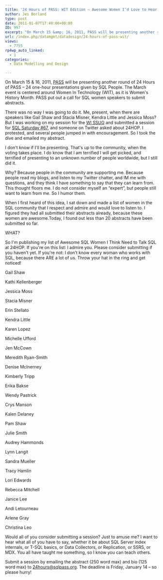 ```yaml
---
title: '24 Hours of PASS: WIT Edition – Awesome Women I’d Love to Hear Talk SQL'
author: Jes Borland
type: post
date: 2011-01-07T17:49:00+00:00
ID: 997
excerpt: "On March 15 &amp; 16, 2011, PASS will be presenting another round of 24 Hours of PASS - 24 one-hour presentations given by SQL People. The March event is centered around Women In Technology (WIT), as it is Women's History Month. PASS put out a call for&hellip;"
url: /index.php/datamgmt/datadesign/24-hours-of-pass-wit/
views:
  - 7755
rp4wp_auto_linked:
  - 1
categories:
  - Data Modelling and Design

---
```

On March 15 & 16, 2011, [PASS][1] will be presenting another round of 24 Hours of PASS &#8211; 24 one-hour presentations given by SQL People. The March event is centered around Women In Technology (WIT), as it is Women's History Month. PASS put out a call for SQL women speakers to submit abstracts. 

There was no way I was going to do it. Me, present, when there are speakers like Gail Shaw and Stacia Misner, Kendra Little and Jessica Moss? But I was working on my session for the [WI SSUG][2] and submitted a session for [SQL Saturday #67][3], and someone on Twitter asked about 24HOP. I protested, and several people jumped in with encouragement. So I took the dive and emailed my abstract. 

I don't know if I'll be presenting. That's up to the community, when the voting takes place. I do know that I am terrified I will get picked, and terrified of presenting to an unknown number of people worldwide, but I still did it. 

Why? Because people in the community are supporting me. Because people read my blogs, and listen to my Twitter chatter, and IM me with questions, and they think I have something to say that they can learn from. This thought floors me. I do not consider myself an “expert”, but people still want to learn from me. So I humor them. 

When I first heard of this idea, I sat down and made a list of women in the SQL community that I respect and admire and would love to listen to. I figured they had all submitted their abstracts already, because these women are awesome.Today, I found out less than 20 abstracts have been submitted so far. 

WHAT? 

So I'm publishing my list of Awesome SQL Women I Think Need to Talk SQL at 24HOP. If you're on this list: I admire you. Please consider submitting if you haven't yet. If you're not: I don't know every woman who works with SQL, because there ARE a lot of us. Throw your hat in the ring and get noticed! 

Gail Shaw
  
Kathi Kellenberger
  
Jessica Moss
  
Stacia Misner
  
Erin Stellato
  
Kendra Little
  
Karen Lopez
  
Michelle Ufford
  
Jen McCown
  
Meredith Ryan-Smith
  
Denise McInerney
  
Kimberly Tripp
  
Erika Bakse
  
Wendy Pastrick
  
Crys Manson
  
Kalen Delaney
  
Pam Shaw
  
Julie Smith
  
Audrey Hammonds
  
Lynn Langit
  
Sandra Mueller
  
Tracy Hamlin
  
Lori Edwards
  
Rebecca Mitchell
  
Janice Lee
  
Andi Letourneau
  
Arlene Gray
  
Christina Leo

Would all of you consider submitting a session? Just to amuse me? I want to hear what all of you have to say, whether it be about SQL Server index internals, or T-SQL basics, or Data Collectors, or Replication, or SSRS, or MDX. You all have taught me something, so I know you can teach others. 

Submit a session by emailing the abstract (250 word max) and bio (125 word max) to 24hours@sqlpass.org. The deadline is Friday, January 14 &#8211; so please hurry!

 [1]: http://sqlpass.org
 [2]: http://wisconsin.sqlpass.org
 [3]: http://www.sqlsaturday.com/67/eventhome.aspx